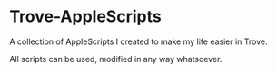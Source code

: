 # Trove-AppleScripts
A collection of AppleScripts I created to make my life easier in Trove.

All scripts can be used, modified in any way whatsoever.
